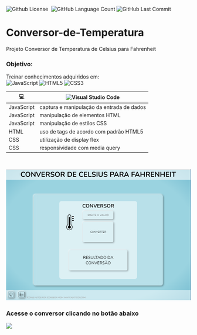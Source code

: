 <img alt="Github License" src="https://img.shields.io/github/license/Riquecelo/Conversor-de-Temperatura" /> <img alt="" src="https://img.shields.io/github/repo-size/Riquecelo/Conversor-de-Temperatura" />  <img alt="GitHub Language Count" src="https://img.shields.io/github/languages/count/Riquecelo/Conversor-de-Temperatura" /> <img alt="GitHub Last Commit" src="https://img.shields.io/github/last-commit/Riquecelo/Conversor-de-Temperatura" /> 

# Conversor-de-Temperatura
Projeto Conversor de Temperatura de Celsius para Fahrenheit

### Objetivo:
Treinar conhecimentos adquiridos em:<br>
![JavaScript](https://img.shields.io/badge/javascript-%23323330.svg?style=for-the-badge&logo=javascript&logoColor=%23F7DF1E) ![HTML5](https://img.shields.io/badge/html5-%23E34F26.svg?style=for-the-badge&logo=html5&logoColor=white) ![CSS3](https://img.shields.io/badge/css3-%231572B6.svg?style=for-the-badge&logo=css3&logoColor=white)
 
 |💻|![Visual Studio Code](https://img.shields.io/badge/Visual%20Studio%20Code-0078d7.svg?style=for-the-badge&logo=visual-studio-code&logoColor=white)|
 |-|-|
 |JavaScript|captura e manipulação da entrada de dados|
 |JavaScript|manipulação de elementos HTML|
 |JavaScript|manipulação de estilos CSS|
 |HTML|uso de tags de acordo com padrão HTML5|
 |CSS|utilização de display flex|
 |CSS|responsividade com media query|
 <br>
 
 ![](https://github.com/Riquecelo/Conversor-de-Temperatura/blob/main/img/CapturaDeTelaConversor.png)
 
 ### Acesse o conversor clicando no botão abaixo
 [![](https://img.shields.io/badge/-CONVERSOR%20%F0%9F%94%84-blue?style=for-the-badge)](https://riquecelo.github.io/Conversor-de-Temperatura/)
